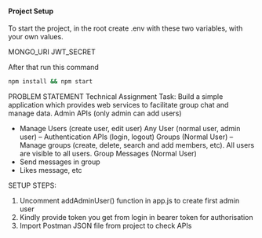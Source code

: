 #### Project Setup

To start the project, in the root create .env with these two variables, with your own values.

MONGO_URI
JWT_SECRET

After that run this command

```bash
npm install && npm start
```

PROBLEM STATEMENT
Technical Assignment Task:
Build a simple application which provides web services to facilitate group chat and manage data.
Admin APIs (only admin can add users)

- Manage Users (create user, edit user)
  Any User (normal user, admin user) –
  Authentication APIs (login, logout)
  Groups (Normal User) –
  Manage groups (create, delete, search and add members, etc). All users are visible to all users.
  Group Messages (Normal User)
- Send messages in group
- Likes message, etc

SETUP STEPS:

1. Uncomment addAdminUser() function in app.js to create first admin user
2. Kindly provide token you get from login in bearer token for authorisation
3. Import Postman JSON file from project to check APIs
